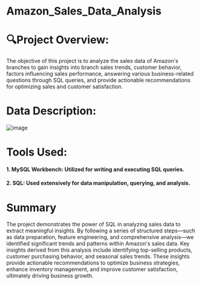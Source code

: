 # Amazon_Sales_Data_Analysis
# 🔍Project Overview:
The objective of this project is to analyze the sales data of Amazon's branches to gain insights into branch sales trends, customer behavior, factors influencing sales performance, answering various business-related questions through SQL queries, and provide actionable recommendations for optimizing sales and customer satisfaction.
# Data Description:
![image](https://github.com/user-attachments/assets/d91c38cd-6d0e-443b-9c07-647550449b3e)
# Tools Used:

#### 1. MySQL Workbench: Utilized for writing and executing SQL queries.

#### 2. SQL: Used extensively for data manipulation, querying, and analysis.

# Summary
The project demonstrates the power of SQL in analyzing sales data to extract meaningful insights. By following a series of structured steps—such as data preparation, feature engineering, and comprehensive analysis—we identified significant trends and patterns within Amazon's sales data. Key insights derived from this analysis include identifying top-selling products, customer purchasing behavior, and seasonal sales trends. These insights provide actionable recommendations to optimize business strategies, enhance inventory management, and improve customer satisfaction, ultimately driving business growth.









